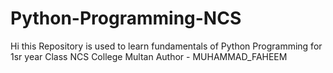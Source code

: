 # Python-Programming-NCS  
Hi this Repository is used to learn fundamentals of Python Programming for 1sr year Class NCS College Multan
Author - MUHAMMAD_FAHEEM
